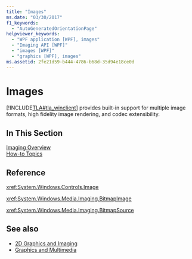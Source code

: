 ```yaml
---
title: "Images"
ms.date: "03/30/2017"
f1_keywords: 
  - "AutoGeneratedOrientationPage"
helpviewer_keywords: 
  - "WPF application [WPF], images"
  - "Imaging API [WPF]"
  - "images [WPF]"
  - "graphics [WPF], images"
ms.assetid: 2fe21d59-b444-4786-b68d-35d94e18ce0d
---
```

# Images
[!INCLUDE[TLA#tla_winclient](../../../../includes/tlasharptla-winclient-md.md)] provides built-in support for multiple image formats, high fidelity image rendering, and codec extensibility.  
  
## In This Section  
 [Imaging Overview](imaging-overview.md)  
 [How-to Topics](imaging-how-to-topics.md)  
  
## Reference  
 <xref:System.Windows.Controls.Image>  
  
 <xref:System.Windows.Media.Imaging.BitmapImage>  
  
 <xref:System.Windows.Media.Imaging.BitmapSource>  
  
## See also
- [2D Graphics and Imaging](../advanced/optimizing-performance-2d-graphics-and-imaging.md)
- [Graphics and Multimedia](index.md)

